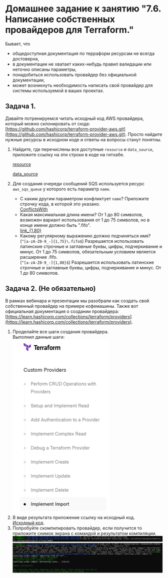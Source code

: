 # Домашнее задание к занятию "7.6. Написание собственных провайдеров для Terraform."

Бывает, что 
* общедоступная документация по терраформ ресурсам не всегда достоверна,
* в документации не хватает каких-нибудь правил валидации или неточно описаны параметры,
* понадобиться использовать провайдер без официальной документации,
* может возникнуть необходимость написать свой провайдер для системы используемой в ваших проектах.   

## Задача 1. 
Давайте потренируемся читать исходный код AWS провайдера, который можно склонировать от сюда: 
[https://github.com/hashicorp/terraform-provider-aws.git](https://github.com/hashicorp/terraform-provider-aws.git).
Просто найдите нужные ресурсы в исходном коде и ответы на вопросы станут понятны.  


1. Найдите, где перечислены все доступные `resource` и `data_source`, приложите ссылку на эти строки в коде на 
гитхабе.  

   [resource](https://github.com/hashicorp/terraform-provider-aws/blob/3bc094e858c8417c36d933118d86e127982b532e/internal/provider/provider.go#L915)

   [data_source](https://github.com/hashicorp/terraform-provider-aws/blob/3bc094e858c8417c36d933118d86e127982b532e/internal/provider/provider.go#L425)

2. Для создания очереди сообщений SQS используется ресурс `aws_sqs_queue` у которого есть параметр `name`. 
    * С каким другим параметром конфликтует `name`? Приложите строчку кода, в которой это указано.  
    [ConflictsWith](https://github.com/hashicorp/terraform-provider-aws/blob/3bc094e858c8417c36d933118d86e127982b532e/internal/service/sqs/queue.go#L87)
    * Какая максимальная длина имени? 
    От 1 до 80 символов, возможен вариант использования от 1 до 75 символов, но в конце имени должно быть ".fifo".  
    [link_{1,80}](https://github.com/hashicorp/terraform-provider-aws/blob/3bc094e858c8417c36d933118d86e127982b532e/internal/service/sqs/queue.go#L424)
    * Какому регулярному выражению должно подчиняться имя?   
    (`^[a-zA-Z0-9_-]{1,75}\.fifo$`) Разрешается использовать латинские строчные и заглавные буквы, цифры, подчеркивание и минус. От 1 до 75 символов, обязательным условием является расширение .fifo.  
    (`^[a-zA-Z0-9_-]{1,80}$`) Разрешается использовать латинские строчные и заглавные буквы, цифры, подчеркивание и минус. От 1 до 80 символов.
    
## Задача 2. (Не обязательно) 
В рамках вебинара и презентации мы разобрали как создать свой собственный провайдер на примере кофемашины. 
Также вот официальная документация о создании провайдера: 
[https://learn.hashicorp.com/collections/terraform/providers](https://learn.hashicorp.com/collections/terraform/providers).

1. Проделайте все шаги создания провайдера.  
   Выполнил данные шаги:  
![Netdata](/HW/7.6.Terraform_providers/1.png)
2. В виде результата приложение ссылку на исходный код.  
   [Исходный код](https://github.com/Artem-Salnikov/devops-netology/tree/main/terraform-provider-hashicups).
3. Попробуйте скомпилировать провайдер, если получится то приложите снимок экрана с командой и результатом компиляции.  
![Netdata](/HW/7.6.Terraform_providers/2.png)

